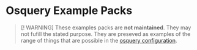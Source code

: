 # Osquery Example Packs

 > [! WARNING]
 > These examples packs are **not maintained**. They may not fufill the stated purpose. They are preseved as examples of the range of things that are possible in the [osquery configuration](https://osquery.readthedocs.io/en/latest/deployment/configuration/).